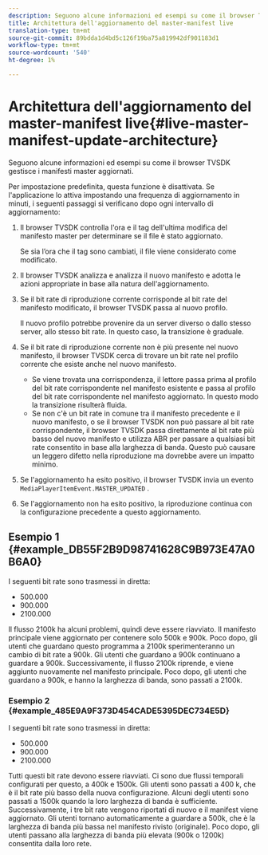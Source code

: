 ```yaml
---
description: Seguono alcune informazioni ed esempi su come il browser TVSDK gestisce i manifesti master aggiornati.
title: Architettura dell'aggiornamento del master-manifest live
translation-type: tm+mt
source-git-commit: 89bdda1d4bd5c126f19ba75a819942df901183d1
workflow-type: tm+mt
source-wordcount: '540'
ht-degree: 1%

---
```



# Architettura dell&#39;aggiornamento del master-manifest live{#live-master-manifest-update-architecture}

Seguono alcune informazioni ed esempi su come il browser TVSDK gestisce i manifesti master aggiornati.

Per impostazione predefinita, questa funzione è disattivata. Se l&#39;applicazione lo attiva impostando una frequenza di aggiornamento in minuti, i seguenti passaggi si verificano dopo ogni intervallo di aggiornamento:

1. Il browser TVSDK controlla l&#39;ora e il tag dell&#39;ultima modifica del manifesto master per determinare se il file è stato aggiornato.

   Se sia l’ora che il tag sono cambiati, il file viene considerato come modificato.
1. Il browser TVSDK analizza e analizza il nuovo manifesto e adotta le azioni appropriate in base alla natura dell&#39;aggiornamento.
1. Se il bit rate di riproduzione corrente corrisponde al bit rate del manifesto modificato, il browser TVSDK passa al nuovo profilo.

   Il nuovo profilo potrebbe provenire da un server diverso o dallo stesso server, allo stesso bit rate. In questo caso, la transizione è graduale.
1. Se il bit rate di riproduzione corrente non è più presente nel nuovo manifesto, il browser TVSDK cerca di trovare un bit rate nel profilo corrente che esiste anche nel nuovo manifesto.

   * Se viene trovata una corrispondenza, il lettore passa prima al profilo del bit rate corrispondente nel manifesto esistente e passa al profilo del bit rate corrispondente nel manifesto aggiornato. In questo modo la transizione risulterà fluida.
   * Se non c&#39;è un bit rate in comune tra il manifesto precedente e il nuovo manifesto, o se il browser TVSDK non può passare al bit rate corrispondente, il browser TVSDK passa direttamente al bit rate più basso del nuovo manifesto e utilizza ABR per passare a qualsiasi bit rate consentito in base alla larghezza di banda. Questo può causare un leggero difetto nella riproduzione ma dovrebbe avere un impatto minimo.

1. Se l&#39;aggiornamento ha esito positivo, il browser TVSDK invia un evento `MediaPlayerItemEvent.MASTER_UPDATED` .
1. Se l&#39;aggiornamento non ha esito positivo, la riproduzione continua con la configurazione precedente a questo aggiornamento.

## Esempio 1 {#example_DB55F2B9D98741628C9B973E47A0B6A0}

I seguenti bit rate sono trasmessi in diretta:

* 500.000
* 900.000
* 2100.000

Il flusso 2100k ha alcuni problemi, quindi deve essere riavviato. Il manifesto principale viene aggiornato per contenere solo 500k e 900k. Poco dopo, gli utenti che guardano questo programma a 2100k sperimenteranno un cambio di bit rate a 900k. Gli utenti che guardano a 900k continuano a guardare a 900k. Successivamente, il flusso 2100k riprende, e viene aggiunto nuovamente nel manifesto principale. Poco dopo, gli utenti che guardano a 900k, e hanno la larghezza di banda, sono passati a 2100k.

### Esempio 2 {#example_485E9A9F373D454CADE5395DEC734E5D}

I seguenti bit rate sono trasmessi in diretta:

* 500.000
* 900.000
* 2100.000

Tutti questi bit rate devono essere riavviati. Ci sono due flussi temporali configurati per questo, a 400k e 1500k. Gli utenti sono passati a 400 k, che è il bit rate più basso della nuova configurazione. Alcuni degli utenti sono passati a 1500k quando la loro larghezza di banda è sufficiente. Successivamente, i tre bit rate vengono riportati di nuovo e il manifest viene aggiornato. Gli utenti tornano automaticamente a guardare a 500k, che è la larghezza di banda più bassa nel manifesto rivisto (originale). Poco dopo, gli utenti passano alla larghezza di banda più elevata (900k o 1200k) consentita dalla loro rete.

<!-- 

WRITER: Add relref to api/psdk/asdoc-dhls_1.4/com/adobe/mediacore/events/MediaPlayerItemEvent.html#MASTER_UPDATED

 -->

